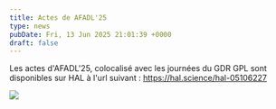 ```yaml
---
title: Actes de AFADL'25
type: news
pubDate: Fri, 13 Jun 2025 21:01:39 +0000
draft: false
---
```


Les actes d'AFADL'25, colocalisé avec les journées du GDR GPL sont disponibles sur HAL à l'url suivant : <https://hal.science/hal-05106227>

![](https://gdr-gpl.cnrs.fr/wp-content/uploads/2025/06/92120642-41EC-45F4-8B55-0D60B009A192.png)
